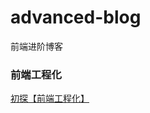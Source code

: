 # advanced-blog
前端进阶博客

### 前端工程化
[ 初探【前端工程化】](https://github.com/humorHan/advanced-blog/blob/main/docs/%E5%88%9D%E6%8E%A2%E3%80%90%E5%89%8D%E7%AB%AF%E5%B7%A5%E7%A8%8B%E5%8C%96%E3%80%91.md)